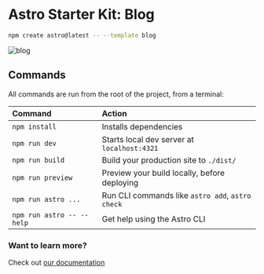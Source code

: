 # Astro Starter Kit: Blog

``` bash
npm create astro@latest -- --template blog
```

![blog](https://github.com/withastro/astro/assets/2244813/ff10799f-a816-4703-b967-c78997e8323d)

## Commands

All commands are run from the root of the project, from a terminal:

| Command                   | Action                                           |
| :------------------------ | :----------------------------------------------- |
| `npm install`             | Installs dependencies                            |
| `npm run dev`             | Starts local dev server at `localhost:4321`      |
| `npm run build`           | Build your production site to `./dist/`          |
| `npm run preview`         | Preview your build locally, before deploying     |
| `npm run astro ...`       | Run CLI commands like `astro add`, `astro check` |
| `npm run astro -- --help` | Get help using the Astro CLI                     |

### Want to learn more?

Check out [our documentation](https://docs.astro.build)
